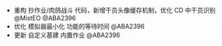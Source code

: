 - 重构 抄作业/肉鸽战斗 代码，新增干员头像缓存机制，优化 CD 中干员识别 @MistEO @ABA2396
- 优化 模拟器最小化 功能的等待时间 @ABA2396
- 更新 自定义基建 内置作业 @ABA2396
